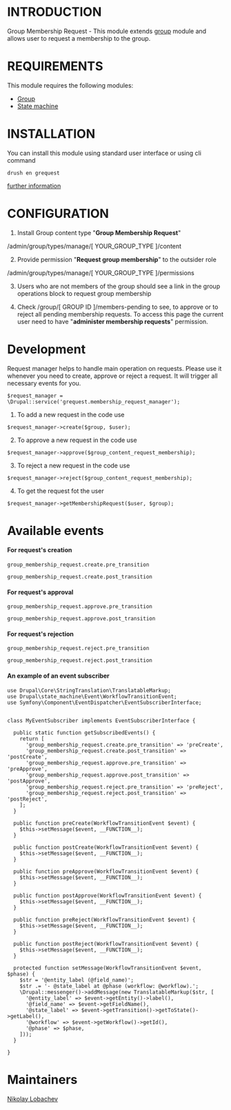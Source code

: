 # INTRODUCTION

Group Membership Request - This module extends [group](https://www.drupal.org/project/group) module and allows user to request a membership to the group.

# REQUIREMENTS

This module requires the following modules:

* [Group](https://www.drupal.org/project/group)
* [State machine](https://www.drupal.org/project/state_machine)

# INSTALLATION

You can install this module using standard user interface or using cli command

```
drush en grequest
```

[further information](https://www.drupal.org/node/1897420)

# CONFIGURATION

 1) Install Group content type "**Group Membership Request**"

/admin/group/types/manage/[ YOUR_GROUP_TYPE ]/content

 2) Provide permission "**Request group membership**" to the outsider role

/admin/group/types/manage/[ YOUR_GROUP_TYPE ]/permissions

 3) Users who are not members of the group should see a link in the
    group operations block to request group membership

 4) Check /group/[ GROUP ID ]/members-pending to see, to approve or
    to reject all pending membership requests. To access this page
    the current user need to have "**administer membership requests**"
    permission.


#  Development

Request manager helps to handle main operation on requests.
Please use it whenever you need to create, approve or reject a request.
It will trigger all necessary events for you.

```
$request_manager = \Drupal::service('grequest.membership_request_manager');
```

1) To add a new request in the code use
```
$request_manager->create($group, $user);
```

2) To approve a new request in the code use
```
$request_manager->approve($group_content_request_membership);
```

3) To reject a new request in the code use
```
$request_manager->reject($group_content_request_membership);
```

4) To get the request fot the user

```
$request_manager->getMembershipRequest($user, $group);
```

# Available events

#### For request's creation

```
group_membership_request.create.pre_transition

group_membership_request.create.post_transition
```

#### For request's approval

```
group_membership_request.approve.pre_transition

group_membership_request.approve.post_transition
```

#### For request's rejection

```
group_membership_request.reject.pre_transition

group_membership_request.reject.post_transition
```

#### An example of an event subscriber

```
use Drupal\Core\StringTranslation\TranslatableMarkup;
use Drupal\state_machine\Event\WorkflowTransitionEvent;
use Symfony\Component\EventDispatcher\EventSubscriberInterface;


class MyEventSubscriber implements EventSubscriberInterface {

  public static function getSubscribedEvents() {
    return [
      'group_membership_request.create.pre_transition' => 'preCreate',
      'group_membership_request.create.post_transition' => 'postCreate',
      'group_membership_request.approve.pre_transition' => 'preApprove',
      'group_membership_request.approve.post_transition' => 'postApprove',
      'group_membership_request.reject.pre_transition' => 'preReject',
      'group_membership_request.reject.post_transition' => 'postReject',
    ];
  }

  public function preCreate(WorkflowTransitionEvent $event) {
    $this->setMessage($event, __FUNCTION__);
  }

  public function postCreate(WorkflowTransitionEvent $event) {
    $this->setMessage($event, __FUNCTION__);
  }

  public function preApprove(WorkflowTransitionEvent $event) {
    $this->setMessage($event, __FUNCTION__);
  }

  public function postApprove(WorkflowTransitionEvent $event) {
    $this->setMessage($event, __FUNCTION__);
  }

  public function preReject(WorkflowTransitionEvent $event) {
    $this->setMessage($event, __FUNCTION__);
  }

  public function postReject(WorkflowTransitionEvent $event) {
    $this->setMessage($event, __FUNCTION__);
  }

  protected function setMessage(WorkflowTransitionEvent $event, $phase) {
    $str = '@entity_label (@field_name)';
    $str .= '- @state_label at @phase (workflow: @workflow).';
    \Drupal::messenger()->addMessage(new TranslatableMarkup($str, [
      '@entity_label' => $event->getEntity()->label(),
      '@field_name' => $event->getFieldName(),
      '@state_label' => $event->getTransition()->getToState()->getLabel(),
      '@workflow' => $event->getWorkflow()->getId(),
      '@phase' => $phase,
    ]));
  }

}

```

# Maintainers

[Nikolay Lobachev](https://www.drupal.org/u/lobsterr)
